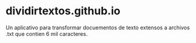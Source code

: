 # dividirtextos.github.io
Un aplicativo para transformar docuementos de texto extensos a archivos .txt que contien 6 mil caracteres.
